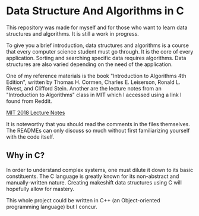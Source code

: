 # Data Structure And Algorithms in C

This repository was made for myself and for those who want to learn data structures
and algorithms. It is still a work in progress.

To give you a brief introduction, data structures and algorithms is a course
that every computer science student must go through. It is the core of every 
application. Sorting and searching specific data requires algorithms. Data 
structures are also varied depending on the need of the application. 

One of my reference materials is the book "Introduction to Algorithms 4th Edition",
written by Thomas H. Cormen, Charles E. Leiserson, Ronald L. Rivest, and Clifford
Stein. Another are the lecture notes from an "Introduction to Algorithms" class
in MIT which I accessed using a link I found from Reddit. 

[MIT 2018 Lecture Notes](https://learning-modules.mit.edu/materials/index.html?uuid=/course/6/fa18/6.006#materials)

It is noteworthy that you should read the comments in the files themselves. The
READMEs can only discuss so much without first familiarizing yourself with the
code itself.

## Why in C?

In order to understand complex systems, one must dilute it down to its basic
constituents. The C language is greatly known for its non-abstract and manually-written 
nature. Creating makeshift data structures using C will hopefully allow
for mastery. 

This whole project could be written in C++ (an Object-oriented programming language) 
but I concur. 

